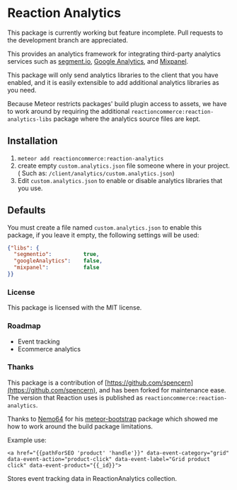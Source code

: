 # Reaction Analytics
This package is currently working but feature incomplete. Pull requests to the development branch are appreciated.

This provides an analytics framework for integrating third-party analytics services such as [segment.io](segment.io), [Google Analytics](google.com/analytics), and [Mixpanel](mixpanel.com).

This package will only send analytics libraries to the client that you have enabled, and it is easily extensible to add additional analytics libraries as you need.

Because Meteor restricts packages' build plugin access to assets, we have to work around by requiring the additional `reactioncommerce:reaction-analytics-libs` package where the analytics source files are kept.

## Installation
1. `meteor add reactioncommerce:reaction-analytics`
2. create empty `custom.analytics.json` file someone where in your project. ( Such as: `/client/analytics/custom.analytics.json`)
3. Edit `custom.analytics.json` to enable or disable analytics libraries that you use.

## Defaults
You must create a file named `custom.analytics.json` to enable this package, if you leave it empty, the following settings will be used:

```JSON
{"libs": {
  "segmentio":          true,
  "googleAnalytics":    false,
  "mixpanel":           false
}}
```

### License
This package is licensed with the MIT license.

### Roadmap
- Event tracking
- Ecommerce analytics

### Thanks
This package is a contribution of [https://github.com/spencern](https://github.com/spencern), and has been forked for maintenance ease. The version that Reaction uses is published as `reactioncommerce:reaction-analytics`.

Thanks to [Nemo64](https://github.com/Nemo64) for his [meteor-bootstrap](https://github.com/Nemo64/meteor-bootstrap) package which showed me how to work around the build package limitations.

Example use:

```
<a href="{{pathForSEO 'product' 'handle'}}" data-event-category="grid" data-event-action="product-click" data-event-label="Grid product click" data-event-product="{{_id}}">
```

Stores event tracking data in ReactionAnalytics collection.
